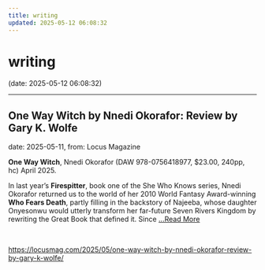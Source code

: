 ```yaml
---
title: writing
updated: 2025-05-12 06:08:32
---
```


# writing

(date: 2025-05-12 06:08:32)

---

## One Way Witch by Nnedi Okorafor: Review by Gary K. Wolfe

date: 2025-05-11, from: Locus Magazine

<p><strong>One Way Witch</strong>, Nnedi Okorafor (DAW 978-0756418977, $23.00, 240pp, hc) April 2025.</p>
<p>In last year’s <strong>Firespitter</strong>, book one of the She Who Knows series, Nnedi Okorafor returned us to the world of her 2010 World Fantasy Award-winning <strong>Who Fears Death</strong>, partly filling in the backstory of Najeeba, whose daughter Onyesonwu would utterly transform her far-future Seven Rivers Kingdom by rewriting the Great Book that defined it. Since  <a href="https://locusmag.com/2025/05/one-way-witch-by-nnedi-okorafor-review-by-gary-k-wolfe/" class="read-more">...Read More </a></p> 

<br> 

<https://locusmag.com/2025/05/one-way-witch-by-nnedi-okorafor-review-by-gary-k-wolfe/>

